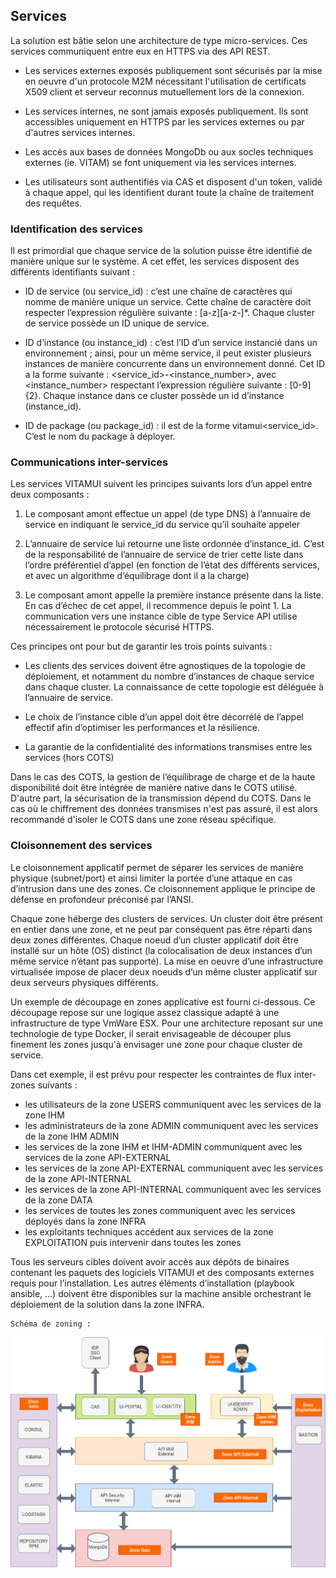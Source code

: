
## Services

La solution est bâtie selon une architecture de type micro-services. Ces services communiquent entre eux en HTTPS via des API REST.

* Les services externes exposés publiquement sont sécurisés par la mise en oeuvre d'un protocole M2M nécessitant l'utilisation de certificats X509 client et serveur reconnus mutuellement lors de la connexion. 

* Les services internes, ne sont jamais exposés publiquement. Ils sont accessibles uniquement en HTTPS par les services externes ou par d'autres services internes.
 
* Les accès aux bases de données MongoDb ou aux socles techniques externes (ie. VITAM) se font uniquement via les services internes.

* Les utilisateurs sont authentifiés via CAS et disposent d'un token, validé à chaque appel, qui les identifient durant toute la chaîne de traitement des requêtes.  

### Identification des services

Il est primordial que chaque service de la solution puisse être identifié de manière unique sur le système. A cet effet, les services disposent des différents identifiants suivant :
 
* ID de service (ou service_id) : c’est une chaîne de caractères qui nomme de manière unique un service. Cette chaîne de caractère doit respecter l’expression régulière suivante : [a-z][a-z-]*. Chaque cluster de service possède un ID unique de service.

* ID d’instance (ou instance_id) : c’est l’ID d’un service instancié dans un environnement ; ainsi, pour un même service, il peut exister plusieurs instances de manière concurrente dans un environnement donné. Cet ID a la forme suivante : <service_id>-<instance_number>, avec <instance_number> respectant l’expression régulière suivante : [0-9]{2}. Chaque instance dans ce cluster possède un id d’instance (instance_id).

* ID de package (ou package_id) : il est de la forme vitamui<service_id>. C’est le nom du package à déployer.

### Communications inter-services

Les services VITAMUI suivent les principes suivants lors d’un appel entre deux composants :

1. Le composant amont effectue un appel (de type DNS) à l’annuaire de service en indiquant le service_id du service qu’il souhaite appeler

2. L’annuaire de service lui retourne une liste ordonnée d’instance_id. C’est de la responsabilité de l’annuaire de service de trier cette liste dans l’ordre préférentiel d’appel (en fonction de l’état des différents services, et avec un algorithme d’équilibrage dont il a la charge)

3. Le composant amont appelle la première instance présente dans la liste. En cas d’échec de cet appel, il recommence depuis le point 1. La communication vers une instance cible de type Service API utilise nécessairement le protocole sécurisé HTTPS. 

Ces principes ont pour but de garantir les trois points suivants :
* Les clients des services doivent être agnostiques de la topologie de déploiement, et notamment du nombre d’instances de chaque service dans chaque cluster. La connaissance de cette topologie est déléguée à l’annuaire de service.

* Le choix de l’instance cible d’un appel doit être décorrélé de l’appel effectif afin d’optimiser les performances et la résilience.

* La garantie de la confidentialité des informations transmises entre les services (hors COTS) 

Dans le cas des COTS, la gestion de l’équilibrage de charge et de la haute disponibilité doit être intégrée de manière native dans le COTS utilisé. D'autre part, la sécurisation de la transmission dépend du COTS. Dans le cas où le chiffrement des données transmises n'est pas assuré, il est alors recommandé d'isoler le COTS dans une zone réseau spécifique.

### Cloisonnement des services  

Le cloisonnement applicatif permet de séparer les services de manière physique (subnet/port) et ainsi  limiter la portée d’une attaque en cas d’intrusion dans une des zones. Ce cloisonnement applique le principe de défense en profondeur préconisé par l’ANSI.

Chaque zone héberge des clusters de services. Un cluster doit être présent en entier dans une zone, et ne peut par conséquent pas être réparti dans deux zones différentes. Chaque noeud d’un cluster applicatif doit être installé sur un hôte (OS) distinct (la colocalisation de deux instances d’un même service n’étant pas supporté). La mise en oeuvre d’une infrastructure virtualisée impose de placer deux noeuds d’un même cluster applicatif sur deux serveurs physiques différents.

Un exemple de découpage en zones applicative est fourni ci-dessous. Ce découpage repose sur une logique assez classique adapté à une infrastructure de type VmWare ESX. Pour une architecture reposant sur  une technologie de type Docker, il serait envisageable de découper plus finement les zones jusqu'à envisager une zone pour chaque cluster de service.

Dans cet exemple, il est prévu pour respecter les contraintes de flux inter-zones suivants :

* les utilisateurs de la zone USERS communiquent avec les services de la zone IHM
* les administrateurs de la zone ADMIN communiquent avec les services de la zone IHM ADMIN
* les services de la zone IHM et IHM-ADMIN communiquent avec les services de la zone API-EXTERNAL
* les services de la zone API-EXTERNAL communiquent avec les services de la zone API-INTERNAL
* les services de la zone API-INTERNAL communiquent avec les services de la zone DATA
* les services de toutes les zones communiquent avec les services déployés dans la zone INFRA 
* les exploitants techniques accédent aux services de la zone EXPLOITATION puis intervenir dans toutes les zones

Tous les serveurs cibles doivent avoir accès aux dépôts de binaires contenant les paquets des logiciels VITAMUI et des composants externes requis pour l’installation. Les autres éléments d’installation (playbook ansible, ...) doivent être disponibles sur la machine ansible orchestrant le déploiement de la solution dans la zone INFRA.

    Schéma de zoning :
  
![Architecture IAM CAS](../images/dat_zoning.png)  

